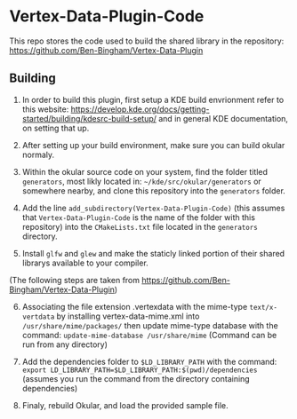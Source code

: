 # Vertex-Data-Plugin-Code

This repo stores the code used to build the shared library in the repository: https://github.com/Ben-Bingham/Vertex-Data-Plugin

## Building

1. In order to build this plugin, first setup a KDE build envrionment refer to this website: https://develop.kde.org/docs/getting-started/building/kdesrc-build-setup/ and in general KDE documentation, on setting that up.

2. After setting up your build environment, make sure you can build okular normaly.

3. Within the okular source code on your system, find the folder titled `generators`, most likly located in: `~/kde/src/okular/generators` or somewhere nearby, and clone this repository into the `generators` folder.

4. Add the line `add_subdirectory(Vertex-Data-Plugin-Code)` (this assumes that `Vertex-Data-Plugin-Code` is the name of the folder with this repository) into the `CMakeLists.txt` file located in the `generators` directory.

5. Install `glfw` and `glew` and make the staticly linked portion of their shared librarys available to your compiler.

(The following steps are taken from https://github.com/Ben-Bingham/Vertex-Data-Plugin)

6. Associating the file extension .vertexdata with the mime-type `text/x-vertdata` by installing vertex-data-mime.xml into `/usr/share/mime/packages/`
then update mime-type database with the command: `update-mime-database /usr/share/mime` (Command can be run from any directory)

7. Add the dependencies folder to `$LD_LIBRARY_PATH` with the command: `export LD_LIBRARY_PATH=$LD_LIBRARY_PATH:$(pwd)/dependencies` (assumes you run the command from the directory containing dependencies)

8. Finaly, rebuild Okular, and load the provided sample file.
